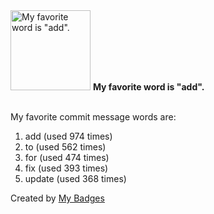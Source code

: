 <img src="https://github.com/my-badges/my-badges/blob/master/src/all-badges/favorite-word/favorite-word.png?raw=true" alt="My favorite word is &quot;add&quot;." title="My favorite word is &quot;add&quot;." width="128">
<strong>My favorite word is &quot;add&quot;.</strong>
<br><br>

My favorite commit message words are:

1. add (used 974 times)
2. to (used 562 times)
3. for (used 474 times)
4. fix (used 393 times)
5. update (used 368 times)


Created by <a href="https://github.com/my-badges/my-badges">My Badges</a>